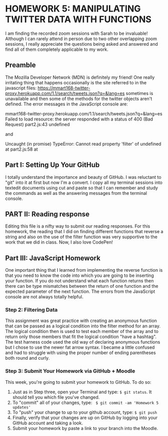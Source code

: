 # HOMEWORK 5: MANIPULATING TWITTER DATA WITH FUNCTIONS
I am finding the recorded zoom sessions with Sarah to be invaluable!
Although I can rarely attend in person due to two other overlapping
zoom sessions, I really appreciate the questions being asked and answered
and find all of them completely applicable to my work.

## Preamble
The  Mozilla Developer Network (MDN) is definitely my friend! One really
irritating thing that happens occasionally is the site referred to in the
javascript files:
https://mmart168-twitter-proxy.herokuapp.com/1.1/search/tweets.json?q=&lang=es
sometimes is unavailable and then some of the methods for the twitter objects
aren't defined.
The error messages in the JavaScript console are:

mmart168-twitter-proxy.herokuapp.com/1.1/search/tweets.json?q=&lang=es
Failed to load resource: the server responded with a status of 400 (Bad Request)
part2.js:43 undefined

and

Uncaught (in promise) TypeError: Cannot read property 'filter' of undefined
    at part2.js:58
    at <anonymous>

## Part I: Setting Up Your GitHub
I totally understand the importance and beauty of GitHub. I was reluctant to
"git" into it at first but now I'm a convert. I copy all my terminal sessions
into textedit documents using cut and paste so that I can remember and study the
commands as well as the answering messages from the terminal console.

## PART II: Reading response
Editing this file is a nifty way to submit our reading responses. For this
homework, the reading that I did on finding different functions that reverse a
string and also on the use of the filter function was very supportive to the
work that we did in class. Now, I also love CodePen!

## Part III: JavaScript Homework
One important thing that I learned from implementing the reverse function is
that you need to know the code into which you are going to be inserting your
function. If you do not understand what each function returns then there can
be type mismatches between the return of one function and the expected parameter
of the next function. The errors from the JavaScript console are not always
totally helpful.

### Step 2: Filtering Data
This assignment was great practice with creating an anonymous function that can
be passed as a logical condition into the filter method for an array. The logical
condition then is used to test each member of the array and to return only those
members that fit the logical condition "have a hashtag".
The test harness code used the old way of declaring anonymous functions but
I chose to use the newer fat arrow syntax. I became a little confused and had
to struggle with using the proper number of ending parentheses both round and
curly.



### Step 3: Submit Your Homework via GitHub + Moodle
This week, you're going to submit your homework to GitHub. To do so:

1. Just as in Step three, open your Terminal and type: `$ git status`. It should tell you which file you've changed.
2. To "commit" all of your changes, type: ` $ git commit -am 'Homework 5 updates'`
3. To "push" your change to up to your github account, type: `$ git push`
4. Finally, verify that your changes are up on GitHub by logging into your GitHub account and taking a look.
5. Submit your homework by paste a link to your branch into the Moodle.
